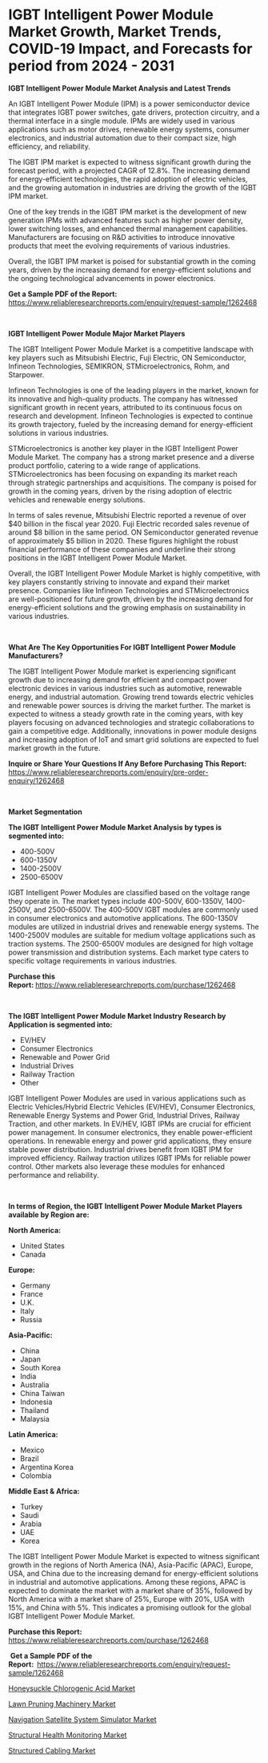 <p><h1>IGBT Intelligent Power Module Market Growth, Market Trends, COVID-19 Impact, and Forecasts for period from 2024 - 2031</h1></p><p><strong>IGBT Intelligent Power Module Market Analysis and Latest Trends</strong></p>
<p><p>An IGBT Intelligent Power Module (IPM) is a power semiconductor device that integrates IGBT power switches, gate drivers, protection circuitry, and a thermal interface in a single module. IPMs are widely used in various applications such as motor drives, renewable energy systems, consumer electronics, and industrial automation due to their compact size, high efficiency, and reliability.</p><p>The IGBT IPM market is expected to witness significant growth during the forecast period, with a projected CAGR of 12.8%. The increasing demand for energy-efficient technologies, the rapid adoption of electric vehicles, and the growing automation in industries are driving the growth of the IGBT IPM market.</p><p>One of the key trends in the IGBT IPM market is the development of new generation IPMs with advanced features such as higher power density, lower switching losses, and enhanced thermal management capabilities. Manufacturers are focusing on R&D activities to introduce innovative products that meet the evolving requirements of various industries.</p><p>Overall, the IGBT IPM market is poised for substantial growth in the coming years, driven by the increasing demand for energy-efficient solutions and the ongoing technological advancements in power electronics.</p></p>
<p><strong>Get a Sample PDF of the Report:&nbsp;</strong> <a href="https://www.reliableresearchreports.com/enquiry/request-sample/1262468">https://www.reliableresearchreports.com/enquiry/request-sample/1262468</a></p>
<p>&nbsp;</p>
<p><strong>IGBT Intelligent Power Module Major Market Players</strong></p>
<p><p>The IGBT Intelligent Power Module Market is a competitive landscape with key players such as Mitsubishi Electric, Fuji Electric, ON Semiconductor, Infineon Technologies, SEMIKRON, STMicroelectronics, Rohm, and Starpower. </p><p>Infineon Technologies is one of the leading players in the market, known for its innovative and high-quality products. The company has witnessed significant growth in recent years, attributed to its continuous focus on research and development. Infineon Technologies is expected to continue its growth trajectory, fueled by the increasing demand for energy-efficient solutions in various industries.</p><p>STMicroelectronics is another key player in the IGBT Intelligent Power Module Market. The company has a strong market presence and a diverse product portfolio, catering to a wide range of applications. STMicroelectronics has been focusing on expanding its market reach through strategic partnerships and acquisitions. The company is poised for growth in the coming years, driven by the rising adoption of electric vehicles and renewable energy solutions.</p><p>In terms of sales revenue, Mitsubishi Electric reported a revenue of over $40 billion in the fiscal year 2020. Fuji Electric recorded sales revenue of around $8 billion in the same period. ON Semiconductor generated revenue of approximately $5 billion in 2020. These figures highlight the robust financial performance of these companies and underline their strong positions in the IGBT Intelligent Power Module Market. </p><p>Overall, the IGBT Intelligent Power Module Market is highly competitive, with key players constantly striving to innovate and expand their market presence. Companies like Infineon Technologies and STMicroelectronics are well-positioned for future growth, driven by the increasing demand for energy-efficient solutions and the growing emphasis on sustainability in various industries.</p></p>
<p>&nbsp;</p>
<p><strong>What Are The Key Opportunities For IGBT Intelligent Power Module Manufacturers?</strong></p>
<p><p>The IGBT Intelligent Power Module market is experiencing significant growth due to increasing demand for efficient and compact power electronic devices in various industries such as automotive, renewable energy, and industrial automation. Growing trend towards electric vehicles and renewable power sources is driving the market further. The market is expected to witness a steady growth rate in the coming years, with key players focusing on advanced technologies and strategic collaborations to gain a competitive edge. Additionally, innovations in power module designs and increasing adoption of IoT and smart grid solutions are expected to fuel market growth in the future.</p></p>
<p><strong>Inquire or Share Your Questions If Any Before Purchasing This Report:</strong> <a href="https://www.reliableresearchreports.com/enquiry/pre-order-enquiry/1262468">https://www.reliableresearchreports.com/enquiry/pre-order-enquiry/1262468</a></p>
<p>&nbsp;</p>
<p><strong>Market Segmentation</strong></p>
<p><strong>The IGBT Intelligent Power Module Market Analysis by types is segmented into:</strong></p>
<p><ul><li>400-500V</li><li>600-1350V</li><li>1400-2500V</li><li>2500-6500V</li></ul></p>
<p><p>IGBT Intelligent Power Modules are classified based on the voltage range they operate in. The market types include 400-500V, 600-1350V, 1400-2500V, and 2500-6500V. The 400-500V IGBT modules are commonly used in consumer electronics and automotive applications. The 600-1350V modules are utilized in industrial drives and renewable energy systems. The 1400-2500V modules are suitable for medium voltage applications such as traction systems. The 2500-6500V modules are designed for high voltage power transmission and distribution systems. Each market type caters to specific voltage requirements in various industries.</p></p>
<p><strong>Purchase this Report:&nbsp;</strong><a href="https://www.reliableresearchreports.com/purchase/1262468">https://www.reliableresearchreports.com/purchase/1262468</a></p>
<p>&nbsp;</p>
<p><strong>The IGBT Intelligent Power Module Market Industry Research by Application is segmented into:</strong></p>
<p><ul><li>EV/HEV</li><li>Consumer Electronics</li><li>Renewable and Power Grid</li><li>Industrial Drives</li><li>Railway Traction</li><li>Other</li></ul></p>
<p><p>IGBT Intelligent Power Modules are used in various applications such as Electric Vehicles/Hybrid Electric Vehicles (EV/HEV), Consumer Electronics, Renewable Energy Systems and Power Grid, Industrial Drives, Railway Traction, and other markets. In EV/HEV, IGBT IPMs are crucial for efficient power management. In consumer electronics, they enable power-efficient operations. In renewable energy and power grid applications, they ensure stable power distribution. Industrial drives benefit from IGBT IPM for improved efficiency. Railway traction utilizes IGBT IPMs for reliable power control. Other markets also leverage these modules for enhanced performance and reliability.</p></p>
<p>&nbsp;</p>
<p><strong>In terms of Region, the IGBT Intelligent Power Module Market Players available by Region are:</strong></p>
<p>
    <p> <strong> North America: </strong>
        <ul>
            <li>United States</li>
            <li>Canada</li>
        </ul>
        </p> 
    <p> <strong> Europe: </strong>
        <ul>
            <li>Germany</li>
            <li>France</li>
            <li>U.K.</li>
            <li>Italy</li>
            <li>Russia</li>
        </ul>
        </p> 
    <p> <strong> Asia-Pacific: </strong>
        <ul>
            <li>China</li>
            <li>Japan</li>
            <li>South Korea</li>
            <li>India</li>
            <li>Australia</li>
            <li>China Taiwan</li>
            <li>Indonesia</li>
            <li>Thailand</li>
            <li>Malaysia</li>
        </ul>
        </p> 
    <p> <strong> Latin America: </strong>
        <ul>
            <li>Mexico</li>
            <li>Brazil</li>
            <li>Argentina Korea</li>
            <li>Colombia</li>
        </ul>
        </p> 
    <p> <strong> Middle East & Africa: </strong>
        <ul>
            <li>Turkey</li>
            <li>Saudi</li>
            <li>Arabia</li>
            <li>UAE</li>
            <li>Korea</li>
        </ul>
    </p>
    </p>
<p><p>The IGBT Intelligent Power Module Market is expected to witness significant growth in the regions of North America (NA), Asia-Pacific (APAC), Europe, USA, and China due to the increasing demand for energy-efficient solutions in industrial and automotive applications. Among these regions, APAC is expected to dominate the market with a market share of 35%, followed by North America with a market share of 25%, Europe with 20%, USA with 15%, and China with 5%. This indicates a promising outlook for the global IGBT Intelligent Power Module Market.</p></p>
<p><strong>Purchase this Report: </strong><a href="https://www.reliableresearchreports.com/purchase/1262468">https://www.reliableresearchreports.com/purchase/1262468</a></p>
<p>&nbsp;<strong>Get a Sample PDF of the Report:&nbsp;&nbsp;</strong><a href="https://www.reliableresearchreports.com/enquiry/request-sample/1262468">https://www.reliableresearchreports.com/enquiry/request-sample/1262468</a></p>
<p><strong></strong></p>
<p><p><a href="https://github.com/mabutironaldo/Market-Research-Report-List-3/blob/main/honeysuckle-chlorogenic-acid-market.md">Honeysuckle Chlorogenic Acid Market</a></p><p><a href="https://issuu.com/reportprime-2/docs/lawn-pruning-machinery-market-size-2030.pptx">Lawn Pruning Machinery Market</a></p><p><a href="https://github.com/Paul14Anderson63/Market-Research-Report-List-2/blob/main/navigation-satellite-system-simulator-market.md">Navigation Satellite System Simulator Market</a></p><p><a href="https://medium.com/@samirmayert64/structural-health-monitoring-nbsp-market-focuses-on-market-share-size-and-projected-forecast-till-3721601a31f5">Structural Health Monitoring Market</a></p><p><a href="https://medium.com/@kimberlymay76/structured-cabling-nbsp-market-focuses-on-market-share-size-and-projected-forecast-till-2031-c15a59bc5c28">Structured Cabling Market</a></p></p>